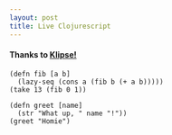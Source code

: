 ```yaml
---
layout: post
title: Live Clojurescript
---
```


#### Thanks to [Klipse!](https://github.com/viebel/klipse)

<pre><code class="language-klipse">(defn fib [a b] 
  (lazy-seq (cons a (fib b (+ a b)))))
(take 13 (fib 0 1))
</code></pre>


<pre><code class="language-klipse">(defn greet [name] 
  (str "What up, " name "!"))
(greet "Homie")
</code></pre>
